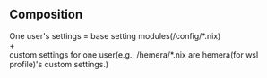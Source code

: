 ## Composition
One user's settings = 
  base setting modules(/config/\*.nix)  
    +  
  custom settings for one user(e.g., /hemera/\*.nix are hemera(for wsl profile)'s custom settings.)  